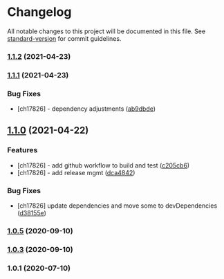 # Changelog

All notable changes to this project will be documented in this file. See [standard-version](https://github.com/conventional-changelog/standard-version) for commit guidelines.

### [1.1.2](https://github.com/designsforhealth/now-jwt/compare/v1.1.1...v1.1.2) (2021-04-23)

### [1.1.1](https://github.com/designsforhealth/now-jwt/compare/v1.1.0...v1.1.1) (2021-04-23)


### Bug Fixes

* [ch17826] - dependency adjustments ([ab9dbde](https://github.com/designsforhealth/now-jwt/commit/ab9dbdece329699ee870fb45bee9071ed3509f05))

## [1.1.0](https://github.com/designsforhealth/now-jwt/compare/v1.0.4...v1.1.0) (2021-04-22)


### Features

* [ch17826] - add github workflow to build and test ([c205cb6](https://github.com/designsforhealth/now-jwt/commit/c205cb6ff8b062229c6a40ca7f14716ee7625e14))
* [ch17826] - add release mgmt ([dca4842](https://github.com/designsforhealth/now-jwt/commit/dca4842bf07d8825ef334fc39e1c4af2c3885f8a))


### Bug Fixes

* [ch17826] update dependencies and move some to devDependencies ([d38155e](https://github.com/designsforhealth/now-jwt/commit/d38155ea997724d09638cad0b8842df47f384688))

### [1.0.5](https://github.com/designsforhealth/now-jwt/compare/v1.0.3...v1.0.5) (2020-09-10)

### [1.0.3](https://github.com/designsforhealth/now-jwt/compare/v1.0.1...v1.0.3) (2020-09-10)

### 1.0.1 (2020-07-10)
